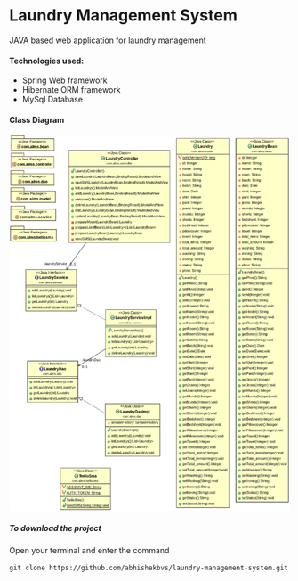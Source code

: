# Laundry Management System
JAVA based web application for laundry management
#### Technologies used:
* Spring Web framework
* Hibernate ORM framework
* MySql Database
#### Class Diagram
![Class Diagram](https://raw.githubusercontent.com/abhishekbvs/laundry-management-system/master/Diagram.png)
##### To download the project
Open your terminal and enter the command
```console
git clone https://github.com/abhishekbvs/laundry-management-system.git
```
